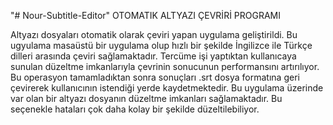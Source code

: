 "# Nour-Subtitle-Editor" 
OTOMATIK ALTYAZI ÇEVRİRİ PROGRAMI

Altyazı dosyaları otomatik olarak çeviri yapan uygulama geliştirildi. Bu ugyulama masaüstü bir uygulama olup hızlı bir şekilde İngilizce ile Türkçe dilleri arasında çeviri sağlamaktadır. Tercüme işi yaptıktan kullanıcaya sunulan düzeltme imkanlarıyla çevrinin sonucunun performansını artırılıyor. Bu operasyon tamamladıktan sonra sonuçları .srt dosya formatına geri çevirerek kullanıcının istendiği yerde kaydetmektedir. Bu uygulama üzerinde var olan bir altyazı dosyanın düzeltme imkanları sağlamaktadır. Bu seçenekle hataları çok daha kolay bir şekilde düzeltilebiliyor. 

